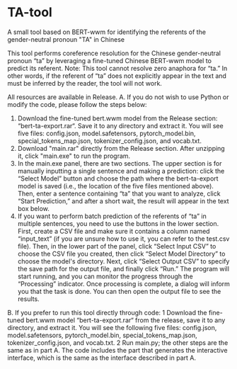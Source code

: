 # TA-tool
A small tool based on BERT-wwm for identifying the referents of the gender-neutral pronoun "TA" in Chinese

This tool performs coreference resolution for the Chinese gender-neutral pronoun “ta” by leveraging a fine-tuned Chinese BERT-wwm model to predict its referent.
Note: This tool cannot resolve zero anaphora for “ta.” In other words, if the referent of “ta” does not explicitly appear in the text and must be inferred by the reader, the tool will not work.

All resources are available in Release.
A.	If you do not wish to use Python or modify the code, please follow the steps below:
  1.	Download the fine-tuned bert.wwm model from the Release section: “bert-ta-export.rar“. Save it to any directory and     extract it. You will see five files: config.json, model.safetensors, pytorch_model.bin, special_tokens_map.json,          tokenizer_config.json, and vocab.txt.
  2.	Download "main.rar" directly from the Release section. After unzipping it, click "main.exe" to run the program.
  3.	In the main.exe panel, there are two sections. The upper section is for manually inputting a single sentence and making a prediction: click the “Select Model” button and choose the path where the bert-ta-export model is saved (i.e., the location of the five files mentioned above). Then, enter a sentence containing “ta” that you want to analyze, click “Start Prediction,” and after a short wait, the result will appear in the text box below.
  4.	If you want to perform batch prediction of the referents of “ta” in multiple sentences, you need to use the buttons in  the lower section. First, create a CSV file and make sure it contains a column named “input_text” (if you are unsure how to use it, you can refer to the test.csv file). Then, in the lower part of the panel, click “Select Input CSV” to choose the CSV file you created, then click “Select Model Directory” to choose the model's directory. Next, click “Select Output CSV” to specify the save path for the output file, and finally click “Run.” The program will start running, and you can monitor the progress through the “Processing” indicator. Once processing is complete, a dialog will inform you that the task is done. You can then open the output file to see the results.

B.	If you prefer to run this tool directly through code:
  1	Download the fine-tuned bert.wwm model “bert-ta-export.rar“ from the release, save it to any directory, and extract it. You will see the following five files: config.json, model.safetensors, pytorch_model.bin, special_tokens_map.json, tokenizer_config.json, and vocab.txt.
  2	Run main.py; the other steps are the same as in part A. The code includes the part that generates the interactive interface, which is the same as the interface described in part A.

